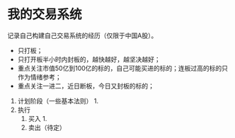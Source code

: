 # 我的交易系统
记录自己构建自己交易系统的经历（仅限于中国A股）。

- 只打板；
- 只打开板半小时内封板的，越快越好，越坚决越好；
- 重点关注市值50亿到100亿的标的，自己可能买进的标的；连板过高的标的只作为情绪参考；
- 重点关注一进二，近日断板，今日又封板的标的；

1. 计划阶段（一些基本法则）
    1. 
2. 执行
    1. 买入
        1. 
    2. 卖出（待定）

